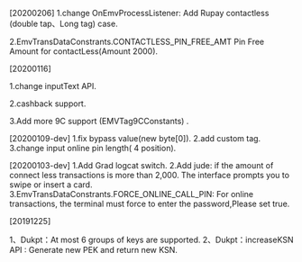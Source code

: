 [20200206]
1.change OnEmvProcessListener:
Add Rupay contactless (double tap、Long tag) case.

2.EmvTransDataConstrants.CONTACTLESS_PIN_FREE_AMT
Pin Free Amount for contactLess(Amount 2000).



[20200116]

1.change inputText API.

2.cashback support.

3.Add more 9C support (EMVTag9CConstants) .



[20200109-dev]
1.fix bypass value(new byte[0]).
2.add custom tag.
3.change input online pin length( 4 position).



[20200103-dev]
1.Add Grad logcat switch.
2.Add jude:
  if the amount of connect less transactions is more than 2,000. The interface prompts you to swipe or insert a card.
3.EmvTransDataConstrants.FORCE_ONLINE_CALL_PIN:
For online transactions, the terminal must force to enter the password,Please set true.



[20191225]

1、Dukpt：At most 6 groups of keys are supported.
2、Dukpt：increaseKSN API : Generate new PEK and return new KSN.

